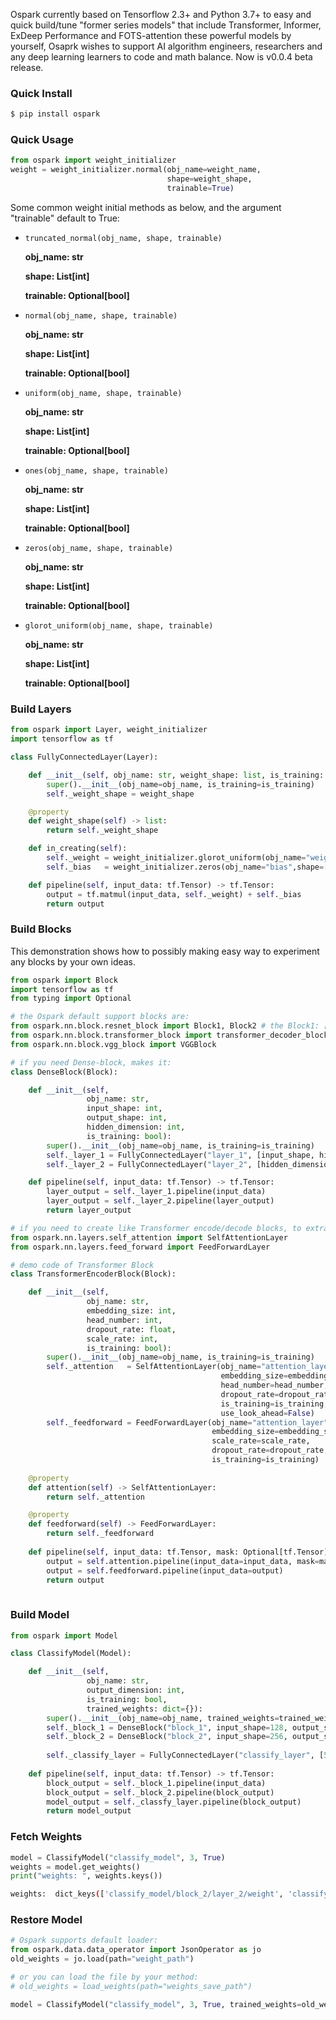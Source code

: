 Ospark currently based on Tensorflow 2.3+ and Python 3.7+ to easy and quick build/tune "former series models" that include Transformer, Informer, ExDeep Performance and FOTS-attention these powerful models by yourself, Osaprk wishes to support AI algorithm engineers, researchers and any deep learning learners to code and math balance. Now is v0.0.4 beta release.

### Quick Install

```bash
$ pip install ospark
```

### Quick Usage
```python
from ospark import weight_initializer
weight = weight_initializer.normal(obj_name=weight_name,
                                   shape=weight_shape,
                                   trainable=True)
```

Some common weight initial methods as below, and the argument "trainable" default to True:

- `truncated_normal(obj_name, shape, trainable)`
    
    **obj_name: str**
    
    **shape: List[int]**
    
    **trainable: Optional[bool]**
    

- `normal(obj_name, shape, trainable)`
    
    **obj_name: str**
    
    **shape: List[int]**
    
    **trainable: Optional[bool]**
   
 
- `uniform(obj_name, shape, trainable)`
    
    **obj_name: str**
    
    **shape: List[int]**
    
    **trainable: Optional[bool]**
    

- `ones(obj_name, shape, trainable)`
    
    **obj_name: str**
    
    **shape: List[int]**
    
    **trainable: Optional[bool]**
    

- `zeros(obj_name, shape, trainable)`
    
    **obj_name: str**
    
    **shape: List[int]**
    
    **trainable: Optional[bool]**
    

- `glorot_uniform(obj_name, shape, trainable)`
    
    **obj_name: str**
    
    **shape: List[int]**
    
    **trainable: Optional[bool]**
    

### Build Layers

```python
from ospark import Layer, weight_initializer
import tensorflow as tf

class FullyConnectedLayer(Layer):

    def __init__(self, obj_name: str, weight_shape: list, is_training: bool):
	    super().__init__(obj_name=obj_name, is_training=is_training)
	    self._weight_shape = weight_shape

    @property
    def weight_shape(self) -> list:
        return self._weight_shape

    def in_creating(self):
        self._weight = weight_initializer.glorot_uniform(obj_name="weight", shape=[128,128], trainable=True)
        self._bias   = weight_initializer.zeros(obj_name="bias",shape=[128],trainable=True)

    def pipeline(self, input_data: tf.Tensor) -> tf.Tensor:
        output = tf.matmul(input_data, self._weight) + self._bias
        return output

```

### Build Blocks

This demonstration shows how to possibly making easy way to experiment any blocks by your own ideas.

```python
from ospark import Block
import tensorflow as tf
from typing import Optional

# the Ospark default support blocks are:
from ospark.nn.block.resnet_block import Block1, Block2 # the Block1: [1X1, 3X3, 1X1], Block2: [3X3, 3X3]
from ospark.nn.block.transformer_block import transformer_decoder_block, transformer_encoder_block
from ospark.nn.block.vgg_block import VGGBlock

# if you need Dense-block, makes it:
class DenseBlock(Block):

    def __init__(self, 
                 obj_name: str,
                 input_shape: int,
                 output_shape: int,
                 hidden_dimension: int,
                 is_training: bool):
        super().__init__(obj_name=obj_name, is_training=is_training)
        self._layer_1 = FullyConnectedLayer("layer_1", [input_shape, hidden_dimension], is_training)
        self._layer_2 = FullyConnectedLayer("layer_2", [hidden_dimension, output_shape], is_training)

    def pipeline(self, input_data: tf.Tensor) -> tf.Tensor:
        layer_output = self._layer_1.pipeline(input_data)
        layer_output = self._layer_2.pipeline(layer_output)
        return layer_output

# if you need to create like Transformer encode/decode blocks, to extra import 2 modeules then doing something as below demo code:
from ospark.nn.layers.self_attention import SelfAttentionLayer
from ospark.nn.layers.feed_forward import FeedForwardLayer

# demo code of Transformer Block
class TransformerEncoderBlock(Block):

    def __init__(self,
                 obj_name: str,
                 embedding_size: int,
                 head_number: int,
                 dropout_rate: float,
                 scale_rate: int,
                 is_training: bool):
        super().__init__(obj_name=obj_name, is_training=is_training)
        self._attention   = SelfAttentionLayer(obj_name="attention_layer", 
                                               embedding_size=embedding_size,
                                               head_number=head_number,
                                               dropout_rate=dropout_rate,
                                               is_training=is_training,
                                               use_look_ahead=False)
        self._feedforward = FeedForwardLayer(obj_name="attention_layer", 
                                             embedding_size=embedding_size,
                                             scale_rate=scale_rate,
                                             dropout_rate=dropout_rate,
                                             is_training=is_training)
    
    @property
    def attention(self) -> SelfAttentionLayer:
        return self._attention

    @property
    def feedforward(self) -> FeedForwardLayer:
        return self._feedforward
    
    def pipeline(self, input_data: tf.Tensor, mask: Optional[tf.Tensor]=None) -> tf.Tensor:
        output = self.attention.pipeline(input_data=input_data, mask=mask)
        output = self.feedforward.pipeline(input_data=output)
        return output
	
```

### Build Model

```python
from ospark import Model

class ClassifyModel(Model):

    def __init__(self, 
                 obj_name: str, 
                 output_dimension: int,
                 is_training: bool,
                 trained_weights: dict={}):
        super().__init__(obj_name=obj_name, trained_weights=trained_weights, is_training=is_training)
        self._block_1 = DenseBlock("block_1", input_shape=128, output_shape=64, hidden_dimension=256, is_training=is_training)
        self._block_2 = DenseBlock("block_2", input_shape=256, output_shape=128, hidden_dimension=512, is_training=is_training)
    
        self._classify_layer = FullyConnectedLayer("classify_layer", [512, output_dimension], is_training=is_training)
        
    def pipeline(self, input_data: tf.Tensor) -> tf.Tensor:
        block_output = self._block_1.pipeline(input_data)
        block_output = self._block_2.pipeline(block_output)
        model_output = self._classfy_layer.pipeline(block_output)
        return model_output
```

### Fetch Weights

```python
model = ClassifyModel("classify_model", 3, True)
weights = model.get_weights()
print("weights: ", weights.keys())
```
```bash
weights:  dict_keys(['classify_model/block_2/layer_2/weight', 'classify_model/block_2/layer_2/bias', 'classify_model/block_2/layer_1/weight', 'classify_model/block_2/layer_1/bias', 'classify_model/block_1/layer_2/weight', 'classify_model/block_1/layer_2/bias', 'classify_model/block_1/layer_1/weight', 'classify_model/block_1/layer_1/bias', 'classify_model/classify_layer/weight', 'classify_model/classify_layer/bias'])
```

### Restore Model

```python
# Ospark supports default loader:
from ospark.data.data_operator import JsonOperator as jo
old_weights = jo.load(path="weight_path")

# or you can load the file by your method:
# old_weights = load_weights(path="weights_save_path")

model = ClassifyModel("classify_model", 3, True, trained_weights=old_weights)
```


